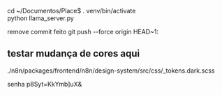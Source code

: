  cd ~/Documentos/Place$
 . venv/bin/activate  
  python llama_server.py


remove commit feito 
  git push --force origin HEAD~1:<nome-da-branch>

## testar mudança de cores aqui 
./n8n/packages/frontend/n8n/design-system/src/css/_tokens.dark.scss


senha 
p8Syt=KkYmb]uX&